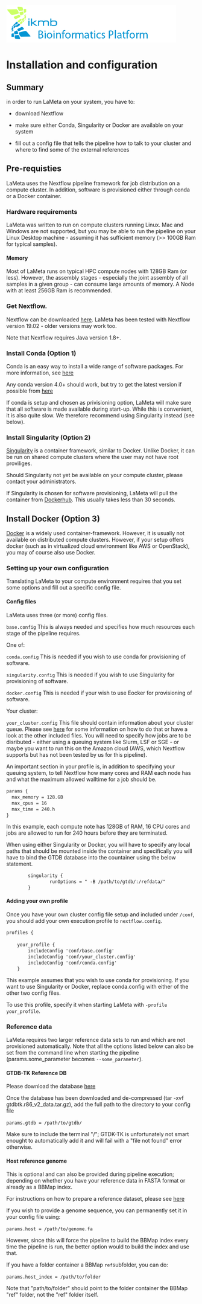 ![](../images/ikmb_bfx_logo.png)

# Installation and configuration

## Summary

in order to run LaMeta on your system, you have to:

- download Nextflow

- make sure either Conda, Singularity or Docker are available on your system

- fill out a config file that tells the pipeline how to talk to your cluster and where to find some of the external references

## Pre-requisties

LaMeta uses the Nextflow pipeline framework for job distribution on a compute cluster. In addition, software is provisioned either through conda 
or a Docker container. 

### Hardware requirements

LaMeta was written to run on compute clusters running Linux. Mac and Windows are not supported, but you may be able to run the pipeline on your 
Linux Desktop machine - assuming it has sufficient memory (>> 100GB Ram for typical samples).

#### Memory

Most of LaMeta runs on typical HPC compute nodes with 128GB Ram (or less). 
However, the assembly stages - especially the joint assembly of all samples in a given group - can consume large amounts of memory. 
A Node with at least 256GB Ram is recommended. 

### Get Nextflow.

Nextflow can be downloaded [here](https://github.com/nextflow-io/nextflow/releases).
LaMeta has been tested with Nextflow version 19.02 - older versions may work too. 

Note that Nextflow requires Java version 1.8+.

### Install Conda (Option 1)

Conda is an easy way to install a wide range of software packages. For more information, see 
[here](https://conda.io/projects/conda/en/latest/user-guide/overview.html)

Any conda version 4.0+ should work, but try to get the latest version if possible from [here](https://www.anaconda.com/distribution/)

If conda is setup and chosen as privisioning option, LaMeta will make sure that all software is made available during start-up. While this is convenient, 
it is also quite slow. We therefore recommend using Singularity instead (see below).

### Install Singularity (Option 2)

[Singularity](https://www.sylabs.io/singularity/) is a container framework, similar to Docker. Unlike Docker, it can be run on shared compute clusters 
where the user may not have root proviliges. 

Should Singularity not yet be available on your compute cluster, please contact your administrators. 

If Singularity is chosen for software provisioning, LaMeta will pull the container from 
[Dockerhub](https://cloud.docker.com/repository/docker/mhoeppner/lameta). This usually takes less than 30 seconds. 

## Install Docker (Option 3)

[Docker](https://www.docker.com/) is a widely used container-framework. However, it is usually not available on distributed compute clusters.
However, if your setup offers docker (such as in virtualized cloud environment like AWS or OpenStack), you may of course also use Docker. 

### Setting up your own configuration

Translating LaMeta to your compute environment requires that you set some options and fill out a specific config file. 

#### Config files

LaMeta uses three (or more) config files.

`base.config` This is always needed and specifies how much resources each stage of the pipeline requires. 

One of:

`conda.config` This is needed if you wish to use conda for provisioning of software. 

`singularity.config` This is needed if you wish to use Singularity for provisioning of software.

`docker.config` This is needed if your wish to use Eocker for provisioning of software. 

Your cluster:

`your_cluster.config` This file should contain information about your cluster queue. Please see [here](https://www.nextflow.io/docs/latest/executor.html) 
for some information on how to do that or have a look at the other included files. You will need to specify how jobs are to be disributed - either using a
queuing system like Slurm, LSF or SGE - or maybe you want to run this on the Amazon cloud (AWS, which Nextflow supports but has not been tested by us for 
this pipeline). 

An important section in your profile is, in addition to specifying your queuing system, to tell Nextflow how many cores and RAM each node has and what 
the maximum allowed walltime for a job should be. 

```
params {
  max_memory = 128.GB
  max_cpus = 16
  max_time = 240.h
}
```
In this example, each compute note has 128GB of RAM, 16 CPU cores and jobs are allowed to run for 240 hours before they are terminated.

When using either Singularity or Docker, you will have to specify any local paths that should be mounted inside the container and specifically you will 
have to bind the GTDB database into the countainer using the below statement. 

```
        singularity {
                runOptions = " -B /path/to/gtdb/:/refdata/"
        }
```

#### Adding your own profile

Once you have your own cluster config file setup and included under `/conf`, you should add your own execution profile to `nextflow.config`.

```
profiles {

	your_profile {
		includeConfig 'conf/base.config'
		includeConfig 'conf/your_cluster.config'
		includeConfig 'conf/conda.config'
	}
```


This example assumes that you wish to use conda for provisioning. If you want to use Singularity or Docker, replace conda.config with either of the other 
two config files. 

To use this profile, specify it when starting LaMeta with `-profile your_profile`.

### Reference data

LaMeta requires two larger reference data sets to run and which are not provisioned automatically. Note that all the options listed below can also be set 
from the command line when starting the pipeline (params.some_parameter becomes `--some_parameter`). 

#### GTDB-TK Reference DB

Please download the database [here](https://data.ace.uq.edu.au/public/gtdbtk/release_86/gtdbtk.r86_v2_data.tar.gz)

Once the database has been downloaded and de-compressed (tar -xvf gtdbtk.r86_v2_data.tar.gz), add the full path to the directory to your config file 

`params.gtdb = /path/to/gtdb/`

Make sure to include the terminal "/"; GTDK-TK is unfortunately not smart enought to automatically add it and will fail with a "file not found" error 
otherwise. 

#### Host reference genome

This is optional and can also be provided during pipeline execution; depending on whether you have your reference data in FASTA format or already as a 
BBMap index. 

For instructions on how to prepare a reference dataset, please see [here](http://seqanswers.com/forums/showthread.php?t=42552)

If you wish to provide a genome sequence, you can permanently set it in your config file using:

`params.host = /path/to/genome.fa` 

However, since this will force the pipeline to build the BBMap index every time the pipeline is run, the better option would to build the index and use that. 

If you have a folder container a BBMap `ref`subfolder, you can do:

`params.host_index = /path/to/folder`

Note that "path/to/folder" should point to the folder container the BBMap "ref" folder, not the "ref" folder itself. 

